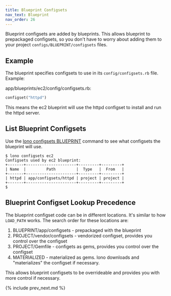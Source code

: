 ```yaml
---
title: Blueprint Configsets
nav_text: Blueprint
nav_order: 26
---
```


Blueprint configsets are added by blueprints. This allows blueprint to prepackaged configsets, so you don't have to worry about adding them to your project `configs/BLUEPRINT/configsets` files.

## Example

The blueprint specifies configsets to use in its `config/configsets.rb` file. Example:

app/blueprints/ec2/config/configsets.rb:

```ruby
configset("httpd")
```

This means the ec2 blueprint will use the httpd configset to install and run the httpd server.

## List Blueprint Configsets

Use the [lono configsets BLUEPRINT](/reference/lono-configsets/) command to see what configsets the blueprint will use.

    $ lono configsets ec2
    Configsets used by ec2 blueprint:
    +-------+----------------------+---------+---------+
    | Name  |         Path         |  Type   |  From   |
    +-------+----------------------+---------+---------+
    | httpd | app/configsets/httpd | project | project |
    +-------+----------------------+---------+---------+
    $

## Blueprint Configset Lookup Precedence

The blueprint configset code can be in different locations. It's similar to how `LOAD_PATH` works. The search order for these locations are:

1. BLUEPRINT/app/configsets - prepackaged with the blueprint
2. PROJECT/vendor/configsets - vendorized configset, provides you control over the configset
3. PROJECT/Gemfile - configets as gems, provides you control over the configset
4. MATERIALIZED - materialized as gems. lono downloads and "materializes" the configset if necessary.

This allows blueprint configsets to be overrideable and provides you with more control if necessary.

{% include prev_next.md %}

